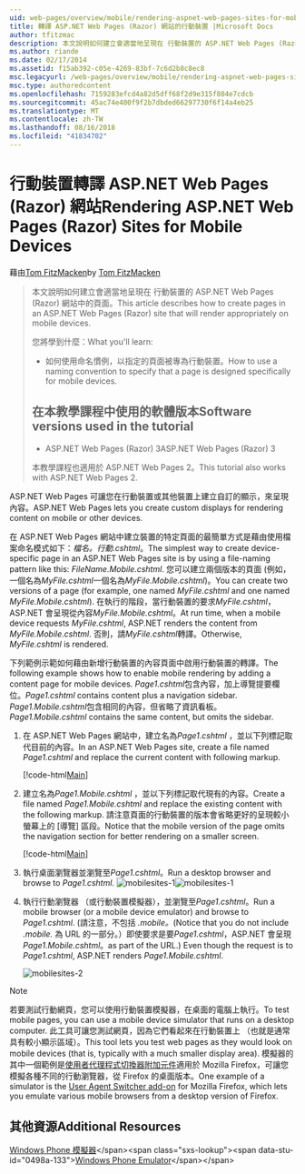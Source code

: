 ```yaml
---
uid: web-pages/overview/mobile/rendering-aspnet-web-pages-sites-for-mobile-devices
title: 轉譯 ASP.NET Web Pages (Razor) 網站的行動裝置 |Microsoft Docs
author: tfitzmac
description: 本文說明如何建立會適當地呈現在 行動裝置的 ASP.NET Web Pages (Razor) 網站中的頁面。 您將學到什麼： 您如何...
ms.author: riande
ms.date: 02/17/2014
ms.assetid: f15ab392-c05e-4269-83bf-7c6d2b8c8ec8
msc.legacyurl: /web-pages/overview/mobile/rendering-aspnet-web-pages-sites-for-mobile-devices
msc.type: authoredcontent
ms.openlocfilehash: 7159283efcd4a82d5dff68f2d9e315f804e7cdcb
ms.sourcegitcommit: 45ac74e400f9f2b7dbded66297730f6f14a4eb25
ms.translationtype: MT
ms.contentlocale: zh-TW
ms.lasthandoff: 08/16/2018
ms.locfileid: "41834702"
---
```

<a name="rendering-aspnet-web-pages-razor-sites-for-mobile-devices"></a><span data-ttu-id="0498a-104">行動裝置轉譯 ASP.NET Web Pages (Razor) 網站</span><span class="sxs-lookup"><span data-stu-id="0498a-104">Rendering ASP.NET Web Pages (Razor) Sites for Mobile Devices</span></span>
====================
<span data-ttu-id="0498a-105">藉由[Tom FitzMacken](https://github.com/tfitzmac)</span><span class="sxs-lookup"><span data-stu-id="0498a-105">by [Tom FitzMacken](https://github.com/tfitzmac)</span></span>

> <span data-ttu-id="0498a-106">本文說明如何建立會適當地呈現在 行動裝置的 ASP.NET Web Pages (Razor) 網站中的頁面。</span><span class="sxs-lookup"><span data-stu-id="0498a-106">This article describes how to create pages in an ASP.NET Web Pages (Razor) site that will render appropriately on mobile devices.</span></span>
> 
> <span data-ttu-id="0498a-107">您將學到什麼：</span><span class="sxs-lookup"><span data-stu-id="0498a-107">What you'll learn:</span></span>
> 
> - <span data-ttu-id="0498a-108">如何使用命名慣例，以指定的頁面被專為行動裝置。</span><span class="sxs-lookup"><span data-stu-id="0498a-108">How to use a naming convention to specify that a page is designed specifically for mobile devices.</span></span>
>   
> 
> ## <a name="software-versions-used-in-the-tutorial"></a><span data-ttu-id="0498a-109">在本教學課程中使用的軟體版本</span><span class="sxs-lookup"><span data-stu-id="0498a-109">Software versions used in the tutorial</span></span>
> 
> 
> - <span data-ttu-id="0498a-110">ASP.NET Web Pages (Razor) 3</span><span class="sxs-lookup"><span data-stu-id="0498a-110">ASP.NET Web Pages (Razor) 3</span></span>
>   
> 
> <span data-ttu-id="0498a-111">本教學課程也適用於 ASP.NET Web Pages 2。</span><span class="sxs-lookup"><span data-stu-id="0498a-111">This tutorial also works with ASP.NET Web Pages 2.</span></span>


<span data-ttu-id="0498a-112">ASP.NET Web Pages 可讓您在行動裝置或其他裝置上建立自訂的顯示，來呈現內容。</span><span class="sxs-lookup"><span data-stu-id="0498a-112">ASP.NET Web Pages lets you create custom displays for rendering content on mobile or other devices.</span></span>

<span data-ttu-id="0498a-113">在 ASP.NET Web Pages 網站中建立裝置的特定頁面的最簡單方式是藉由使用檔案命名模式如下：<em>檔名。</em><em>行動</em><em>.cshtml</em>。</span><span class="sxs-lookup"><span data-stu-id="0498a-113">The simplest way to create device-specific page in an ASP.NET Web Pages site is by using a file-naming pattern like this: <em>FileName.</em><em>Mobile</em><em>.cshtml</em>.</span></span> <span data-ttu-id="0498a-114">您可以建立兩個版本的頁面 (例如，一個名為<em>MyFile.cshtml</em>一個名為<em>MyFile.Mobile.cshtml</em>)。</span><span class="sxs-lookup"><span data-stu-id="0498a-114">You can create two versions of a page (for example, one named <em>MyFile.cshtml</em> and one named <em>MyFile.Mobile.cshtml</em>).</span></span> <span data-ttu-id="0498a-115">在執行的階段，當行動裝置的要求<em>MyFile.cshtml</em>，ASP.NET 會呈現從內容<em>MyFile.Mobile.cshtml</em>。</span><span class="sxs-lookup"><span data-stu-id="0498a-115">At run time, when a mobile device requests <em>MyFile.cshtml</em>, ASP.NET renders the content from <em>MyFile.Mobile.cshtml</em>.</span></span> <span data-ttu-id="0498a-116">否則，請<em>MyFile.cshtml</em>轉譯。</span><span class="sxs-lookup"><span data-stu-id="0498a-116">Otherwise, <em>MyFile.cshtml</em> is rendered.</span></span>

<span data-ttu-id="0498a-117">下列範例示範如何藉由新增行動裝置的內容頁面中啟用行動裝置的轉譯。</span><span class="sxs-lookup"><span data-stu-id="0498a-117">The following example shows how to enable mobile rendering by adding a content page for mobile devices.</span></span> <span data-ttu-id="0498a-118">*Page1.cshtml*包含內容，加上導覽提要欄位。</span><span class="sxs-lookup"><span data-stu-id="0498a-118">*Page1.cshtml* contains content plus a navigation sidebar.</span></span> <span data-ttu-id="0498a-119">*Page1.Mobile.cshtml*包含相同的內容，但省略了資訊看板。</span><span class="sxs-lookup"><span data-stu-id="0498a-119">*Page1.Mobile.cshtml* contains the same content, but omits the sidebar.</span></span>

1. <span data-ttu-id="0498a-120">在 ASP.NET Web Pages 網站中，建立名為*Page1.cshtml* ，並以下列標記取代目前的內容。</span><span class="sxs-lookup"><span data-stu-id="0498a-120">In an ASP.NET Web Pages site, create a file named *Page1.cshtml* and replace the current content with following markup.</span></span>

    [!code-html[Main](rendering-aspnet-web-pages-sites-for-mobile-devices/samples/sample1.html)]
2. <span data-ttu-id="0498a-121">建立名為*Page1.Mobile.cshtml* ，並以下列標記取代現有的內容。</span><span class="sxs-lookup"><span data-stu-id="0498a-121">Create a file named *Page1.Mobile.cshtml* and replace the existing content with the following markup.</span></span> <span data-ttu-id="0498a-122">請注意頁面的行動裝置的版本會省略更好的呈現較小螢幕上的 [導覽] 區段。</span><span class="sxs-lookup"><span data-stu-id="0498a-122">Notice that the mobile version of the page omits the navigation section for better rendering on a smaller screen.</span></span>

    [!code-html[Main](rendering-aspnet-web-pages-sites-for-mobile-devices/samples/sample2.html)]
3. <span data-ttu-id="0498a-123">執行桌面瀏覽器並瀏覽至*Page1.cshtml*。</span><span class="sxs-lookup"><span data-stu-id="0498a-123">Run a desktop browser and browse to *Page1.cshtml*.</span></span> <span data-ttu-id="0498a-124">![mobilesites-1](rendering-aspnet-web-pages-sites-for-mobile-devices/_static/image1.png)</span><span class="sxs-lookup"><span data-stu-id="0498a-124">![mobilesites-1](rendering-aspnet-web-pages-sites-for-mobile-devices/_static/image1.png)</span></span>
4. <span data-ttu-id="0498a-125">執行行動瀏覽器 （或行動裝置模擬器），並瀏覽至*Page1.cshtml*。</span><span class="sxs-lookup"><span data-stu-id="0498a-125">Run a mobile browser (or a mobile device emulator) and browse to *Page1.cshtml*.</span></span> <span data-ttu-id="0498a-126">(請注意，不包括 *.mobile。*</span><span class="sxs-lookup"><span data-stu-id="0498a-126">(Notice that you do not include *.mobile.*</span></span> <span data-ttu-id="0498a-127">為 URL 的一部分。）即使要求是要*Page1.cshtml*，ASP.NET 會呈現*Page1.Mobile.cshtml*。</span><span class="sxs-lookup"><span data-stu-id="0498a-127">as part of the URL.) Even though the request is to *Page1.cshtml*, ASP.NET renders *Page1.Mobile.cshtml*.</span></span>

    ![mobilesites-2](rendering-aspnet-web-pages-sites-for-mobile-devices/_static/image2.png)

> [!NOTE]
> <span data-ttu-id="0498a-129">若要測試行動網頁，您可以使用行動裝置模擬器，在桌面的電腦上執行。</span><span class="sxs-lookup"><span data-stu-id="0498a-129">To test mobile pages, you can use a mobile device simulator that runs on a desktop computer.</span></span> <span data-ttu-id="0498a-130">此工具可讓您測試網頁，因為它們看起來在行動裝置上 （也就是通常具有較小顯示區域）。</span><span class="sxs-lookup"><span data-stu-id="0498a-130">This tool lets you test web pages as they would look on mobile devices (that is, typically with a much smaller display area).</span></span> <span data-ttu-id="0498a-131">模擬器的其中一個範例是[使用者代理程式切換器附加元件](http://addons.mozilla.org/firefox/addon/user-agent-switcher/)適用於 Mozilla Firefox，可讓您模擬各種不同的行動瀏覽器，從 Firefox 的桌面版本。</span><span class="sxs-lookup"><span data-stu-id="0498a-131">One example of a simulator is the [User Agent Switcher add-on](http://addons.mozilla.org/firefox/addon/user-agent-switcher/) for Mozilla Firefox, which lets you emulate various mobile browsers from a desktop version of Firefox.</span></span>


<a id="Additional_Resources"></a>
## <a name="additional-resources"></a><span data-ttu-id="0498a-132">其他資源</span><span class="sxs-lookup"><span data-stu-id="0498a-132">Additional Resources</span></span>


<span data-ttu-id="0498a-133">[Windows Phone 模擬器](https://msdn.microsoft.com/library/ff402563(v=VS.92).aspx)</span><span class="sxs-lookup"><span data-stu-id="0498a-133">[Windows Phone Emulator](https://msdn.microsoft.com/library/ff402563(v=VS.92).aspx)</span></span>
